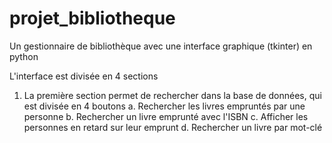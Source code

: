 # projet_bibliotheque
Un gestionnaire de bibliothèque avec une interface graphique (tkinter) en python

L'interface est divisée en 4 sections

1. La première section permet de rechercher dans la base de données, qui est divisée en 4 boutons
  a. Rechercher les livres empruntés par une personne
  b. Rechercher un livre emprunté avec l'ISBN
  c. Afficher les personnes en retard sur leur emprunt
  d. Rechercher un livre par mot-clé
